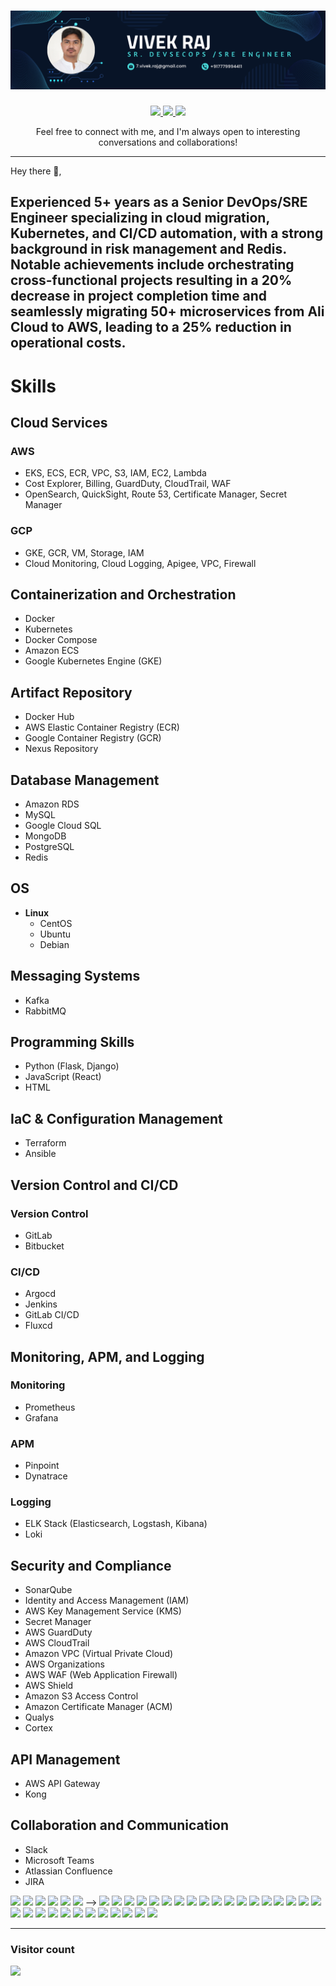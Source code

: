 # [![vivek raj header](https://raw.githubusercontent.com/vivek-raj1/vivek-raj1/main/images/vivek.png)](https://waylonwalker.com)
<p align="center">
  <a href="mailto:7.vivke.raj@gmail.com">
  <img width="50px"  src="https://img.icons8.com/doodle/512/gmail.png"/>
  </a>
  <a href="https://linkedin.com/in/vivek-raj0">
  <img width="50px"  src="https://img.icons8.com/color/512/linkedin.png"/>
  </a>
  <a href="https://web.telegram.org/k/#@vivek_raj3">
  <img width="50px"  src="https://img.icons8.com/color/512/telegram-app.png"/>
  </a>
</p>
<p align="center"> Feel free to connect with me, and I'm always open to interesting conversations and collaborations!<p>
<hr>
Hey there 👋,

Experienced <b>5+ years</b> as a Senior <b>DevOps/SRE</b> Engineer specializing in cloud migration, Kubernetes, and CI/CD automation, with a strong background in risk management and Redis. Notable achievements include orchestrating cross-functional projects resulting in a 20% decrease in project completion time and seamlessly migrating 50+ microservices from Ali Cloud to AWS, leading to a 25% reduction in operational costs.
 ---

# Skills

## Cloud Services

### AWS
- EKS, ECS, ECR, VPC, S3, IAM, EC2, Lambda
- Cost Explorer, Billing, GuardDuty, CloudTrail, WAF
- OpenSearch, QuickSight, Route 53, Certificate Manager, Secret Manager

### GCP
- GKE, GCR, VM, Storage, IAM
- Cloud Monitoring, Cloud Logging, Apigee, VPC, Firewall

## Containerization and Orchestration

- Docker
- Kubernetes
- Docker Compose
- Amazon ECS
- Google Kubernetes Engine (GKE)

## Artifact Repository

- Docker Hub
- AWS Elastic Container Registry (ECR)
- Google Container Registry (GCR)
- Nexus Repository

## Database Management

- Amazon RDS
- MySQL
- Google Cloud SQL
- MongoDB
- PostgreSQL
- Redis

## OS

- **Linux**
  - CentOS
  - Ubuntu
  - Debian

## Messaging Systems
  - Kafka
  - RabbitMQ

## Programming Skills

- Python (Flask, Django)
- JavaScript (React)
- HTML

## IaC & Configuration Management

- Terraform
- Ansible

## Version Control and CI/CD

### Version Control
- GitLab
- Bitbucket

### CI/CD
- Argocd
- Jenkins
- GitLab CI/CD
- Fluxcd

## Monitoring, APM, and Logging

### Monitoring
- Prometheus
- Grafana

### APM
- Pinpoint
- Dynatrace

### Logging
- ELK Stack (Elasticsearch, Logstash, Kibana)
- Loki

## Security and Compliance

- SonarQube
- Identity and Access Management (IAM)
- AWS Key Management Service (KMS)
- Secret Manager
- AWS GuardDuty
- AWS CloudTrail
- Amazon VPC (Virtual Private Cloud)
- AWS Organizations
- AWS WAF (Web Application Firewall)
- AWS Shield
- Amazon S3 Access Control
- Amazon Certificate Manager (ACM)
- Qualys
- Cortex

## API Management

- AWS API Gateway
- Kong

## Collaboration and Communication

- Slack
- Microsoft Teams
- Atlassian Confluence
- JIRA


<p align="left">
  <img width="50px" src="https://img.icons8.com/color/512/amazon-web-services.png"/> <!-- AWS -->
  <img width="50px" src="https://img.icons8.com/color/512/google-cloud.png"/> <!-- GCP -->
  <img width="50px" src="https://img.icons8.com/color/512/docker.png"/> <!-- Docker -->
  <img width="50px" src="https://img.icons8.com/color/512/kubernetes.png"/> <!-- Kubernetes -->
  <img width="60px" src="https://d2908q01vomqb2.cloudfront.net/da4b9237bacccdf19c0760cab7aec4a8359010b0/2020/04/08/Screen-Shot-2020-04-08-at-10.19.52-AM.png"/> 
  <img width="50px" src="https://img.icons8.com/color/512/docker.png"/> <!-- Docker Hub -->-->
  <img width="50px" src="https://img.icons8.com/color/512/mysql.png"/> <!-- MySQL -->
  <img width="50px" src="https://img.icons8.com/color/512/mongodb.png"/> <!-- MongoDB -->
  <img width="50px" src="https://img.icons8.com/color/512/postgreesql.png"/> <!-- PostgreSQL -->
  <img width="50px" src="https://img.icons8.com/color/512/redis.png"/> <!-- Redis -->
  <img width="50px" src="https://img.icons8.com/color/512/linux.png"/> <!-- Linux - Centos, Ubuntu, Debian -->
  <img width="30px" src="https://upload.wikimedia.org/wikipedia/commons/0/05/Apache_kafka.svg"/> <!-- Kafka -->
  <img width="70px" src="https://www.rabbitmq.com/img/logo-rabbitmq.svg"/> <!-- RabbitMQ -->
  <img width="50px" src="https://img.icons8.com/color/512/python.png"/> <!-- Python (Flask, Django) -->
  <img width="50px" src="https://upload.wikimedia.org/wikipedia/commons/a/a7/React-icon.svg"/> <!-- JavaScript (React) -->
  <img width="50px" src="https://img.icons8.com/color/512/html-5.png"/> <!-- HTML -->
  <img width="50px" src="https://img.icons8.com/color/512/terraform.png"/> <!-- Terraform -->
  <img width="50px" src="https://img.icons8.com/color/512/ansible.png"/> <!-- Ansible -->
  <img width="50px" src="https://img.icons8.com/color/512/gitlab.png"/> <!-- Version Control - GitLab -->
  <img width="50px" src="https://img.icons8.com/color/512/bitbucket.png"/> <!-- Version Control - Bitbucket -->
  <img width="50px" src="https://argo-cd.readthedocs.io/en/stable/assets/logo.png"/> <!-- CICD - Argocd -->
  <img width="50px" src="https://img.icons8.com/color/512/jenkins.png"/> <!-- CICD - Jenkins -->
  <img width="50px" src="https://avatars.githubusercontent.com/u/52158677?s=200&v=4"/> <!-- CICD - Fluxcd -->
  <img width="50px" src="https://upload.wikimedia.org/wikipedia/commons/3/38/Prometheus_software_logo.svg"/> <!-- Monitoring - Prometheus -->
  <img width="50px" src="https://img.icons8.com/color/512/grafana.png"/> <!-- Monitoring - Grafana -->
  <img width="70px" src="https://webplutora.wpenginepowered.com/wp-content/uploads/2018/11/pinpoint.jpg"/> <!-- APM - Pinpoint -->
  <img width="50px" src="https://www.npmjs.com/npm-avatar/eyJhbGciOiJIUzI1NiIsInR5cCI6IkpXVCJ9.eyJhdmF0YXJVUkwiOiJodHRwczovL3MuZ3JhdmF0YXIuY29tL2F2YXRhci9mYWE4MjI2NmRmMmYwZTc1OTgzNzkxZDFiODAwZDdhMz9zaXplPTQ5NiZkZWZhdWx0PXJldHJvIn0.x8bEPwVj7AjJWLi9x95yadGNRRyiA-9Yp199ESL5VXA"/> <!-- APM - Dynatrace -->
  <img width="50px" src="https://img.icons8.com/color/512/elasticsearch.png"/> <!-- Logging - Elasticsearch -->
  <img width="50px" src="https://img.icons8.com/color/512/logstash.png"/> <!-- Logging - Logstash -->
  <img width="50px" src="https://img.icons8.com/color/512/kibana.png"/> <!-- Logging - Kibana -->
  <img width="70px" src="https://grafana.com/docs/loki/latest/logo_and_name.png"/> <!-- Logging - Loki -->
  <img width="50px" src="https://img.icons8.com/color/512/api.png"/> <!-- Kong -->
  <img width="50px" src="https://img.icons8.com/color/512/slack.png"/> <!-- Slack -->
  <img width="50px" src="https://img.icons8.com/color/512/microsoft-teams.png"/> <!-- Microsoft Teams -->
  <img width="50px" src="https://img.icons8.com/color/512/atlassian-confluence.png"/> <!-- Atlassian Confluence -->
  <img width="50px" src="https://img.icons8.com/color/512/jira.png"/> <!-- JIRA -->
</p>
<hr>
<h3> Visitor count </h3>
<p align="left">
  <img src="https://profile-counter.glitch.me/vivek-raj1/count.svg" />
</p>